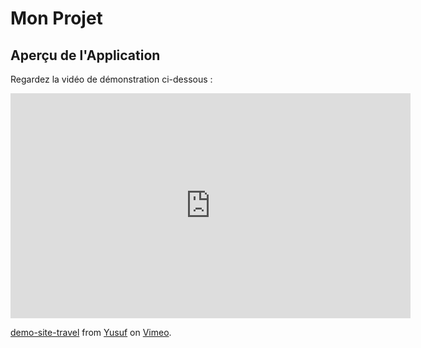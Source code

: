<!-- markdownlint-disable MD033 -->

# Mon Projet

## Aperçu de l'Application

Regardez la vidéo de démonstration ci-dessous :

<iframe src="https://player.vimeo.com/video/949921247?h=6d3b82a533" width="640" height="360" frameborder="0" allow="autoplay; fullscreen; picture-in-picture" allowfullscreen></iframe>
<p><a href="https://vimeo.com/949921247">demo-site-travel</a> from <a href="https://vimeo.com/user220145204">Yusuf</a> on <a href="https://vimeo.com">Vimeo</a>.</p>

<!-- markdownlint-enable MD033 -->
